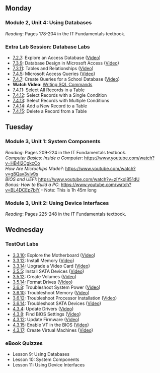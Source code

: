 ## Monday
### Module 2, Unit 4: Using Databases
*Reading*: Pages 178-204 in the IT Fundamentals textbook.

### Extra Lab Session: Database Labs
- [7.2.7](https://labsimapp.testout.com/v6_0_545/index.html/productviewer/1184/7.2.7): Explore an Access Database ([Video](https://labsimapp.testout.com/v6_0_545/index.html/productviewer/1184/7.2.6))
- [7.3.9](https://labsimapp.testout.com/v6_0_545/index.html/productviewer/1184/7.3.9): Database Design in Microsoft Access ([Video](https://labsimapp.testout.com/v6_0_545/index.html/productviewer/1184/7.3.8))
- [7.3.11](https://labsimapp.testout.com/v6_0_545/index.html/productviewer/1184/7.3.11): Tables and Relationships ([Video](https://labsimapp.testout.com/v6_0_545/index.html/productviewer/1184/7.3.10))
- [7.4.5](https://labsimapp.testout.com/v6_0_545/index.html/productviewer/1184/7.4.5): Microsoft Access Queries ([Video](https://labsimapp.testout.com/v6_0_545/index.html/productviewer/1184/7.4.4))
- [7.4.7](https://labsimapp.testout.com/v6_0_545/index.html/productviewer/1184/7.4.7): Create Queries for a School Database ([Video](https://labsimapp.testout.com/v6_0_545/index.html/productviewer/1184/7.4.6))
- **Watch Video**: [Writing SQL Commands](https://labsimapp.testout.com/v6_0_545/index.html/productviewer/1184/7.4.10)
- [7.4.11](https://labsimapp.testout.com/v6_0_545/index.html/productviewer/1184/7.4.11): Select All Records in a Table
- [7.4.12](https://labsimapp.testout.com/v6_0_545/index.html/productviewer/1184/7.4.12): Select Records with a Single Condition
- [7.4.13](https://labsimapp.testout.com/v6_0_545/index.html/productviewer/1184/7.4.13): Select Records with Multiple Conditions
- [7.4.14](https://labsimapp.testout.com/v6_0_545/index.html/productviewer/1184/7.4.14): Add a New Record to a Table
- [7.4.15](https://labsimapp.testout.com/v6_0_545/index.html/productviewer/1184/7.4.15): Delete a Record from a Table

## Tuesday
### Module 3, Unit 1: System Components
*Reading*: Pages 209-224 in the IT Fundamentals textbook. \
*Computer Basics: Inside a Computer*: https://www.youtube.com/watch?v=HB4I2CgkcCo \
*How Are Microchips Made?*: https://www.youtube.com/watch?v=g8Qav3vIv9s \
*BIOS and UEFI*: https://www.youtube.com/watch?v=zIYkol851dU \
*Bonus: How to Build a PC*: https://www.youtube.com/watch?v=BL4DCEp7blY - Note: This is 1h 45m long

### Module 3, Unit 2: Using Device Interfaces
*Reading*: Pages 225-248 in the IT Fundamentals textbook.

## Wednesday
### TestOut Labs
- [3.3.10](https://labsimapp.testout.com/v6_0_546/index.html/productviewer/1184/3.3.10/): Explore the Motherboard ([Video](https://labsimapp.testout.com/v6_0_546/index.html/productviewer/1184/3.3.9))
- [3.3.12](https://labsimapp.testout.com/v6_0_546/index.html/productviewer/1184/3.3.12): Install Memory ([Video](https://labsimapp.testout.com/v6_0_546/index.html/productviewer/1184/3.3.11))
- [3.3.14](https://labsimapp.testout.com/v6_0_546/index.html/productviewer/1184/3.3.14): Upgrade a Video Card ([Video](https://labsimapp.testout.com/v6_0_546/index.html/productviewer/1184/3.3.13))
- [3.5.5](https://labsimapp.testout.com/v6_0_546/index.html/productviewer/1184/3.5.5): Install SATA Devices ([Video](https://labsimapp.testout.com/v6_0_546/index.html/productviewer/1184/3.5.4))
- [3.5.12](https://labsimapp.testout.com/v6_0_546/index.html/productviewer/1184/3.5.12): Create Volumes ([Video](https://labsimapp.testout.com/v6_0_546/index.html/productviewer/1184/3.5.11))
- [3.5.14](https://labsimapp.testout.com/v6_0_546/index.html/productviewer/1184/3.5.14): Format Drives ([Video](https://labsimapp.testout.com/v6_0_546/index.html/productviewer/1184/3.5.13))
- [3.6.8](https://labsimapp.testout.com/v6_0_546/index.html/productviewer/1184/3.6.8): Troubleshoot System Power ([Video](https://labsimapp.testout.com/v6_0_546/index.html/productviewer/1184/3.6.7))
- [3.6.10](https://labsimapp.testout.com/v6_0_546/index.html/productviewer/1184/3.6.10): Troubleshoot Memory ([Video](https://labsimapp.testout.com/v6_0_546/index.html/productviewer/1184/3.6.9))
- [3.6.12](https://labsimapp.testout.com/v6_0_546/index.html/productviewer/1184/3.6.12): Troubleshoot Processor Installation ([Video](https://labsimapp.testout.com/v6_0_546/index.html/productviewer/1184/3.6.11))
- [3.6.14](https://labsimapp.testout.com/v6_0_546/index.html/productviewer/1184/3.6.14): Troubleshoot SATA Devices ([Video](https://labsimapp.testout.com/v6_0_546/index.html/productviewer/1184/3.6.13))
- [4.3.4](https://labsimapp.testout.com/v6_0_546/index.html/productviewer/1184/4.3.4): Update Drivers ([Video](https://labsimapp.testout.com/v6_0_546/index.html/productviewer/1184/4.3.3))
- [4.3.8](https://labsimapp.testout.com/v6_0_546/index.html/productviewer/1184/4.3.8): Find BIOS Settings ([Video](https://labsimapp.testout.com/v6_0_546/index.html/productviewer/1184/4.3.7))
- [4.3.12](https://labsimapp.testout.com/v6_0_546/index.html/productviewer/1184/4.3.12): Update Firmware ([Video](https://labsimapp.testout.com/v6_0_546/index.html/productviewer/1184/4.3.11))
- [4.3.15](https://labsimapp.testout.com/v6_0_546/index.html/productviewer/1184/4.3.15): Enable VT in the BIOS ([Video](https://labsimapp.testout.com/v6_0_546/index.html/productviewer/1184/4.3.14))
- [4.3.17](https://labsimapp.testout.com/v6_0_546/index.html/productviewer/1184/4.3.17): Create Virtual Machines ([Video](https://labsimapp.testout.com/v6_0_546/index.html/productviewer/1184/4.3.16))

### eBook Quizzes
- Lesson 9: Using Databases
- Lesson 10: System Components
- Lesson 11: Using Device Interfaces
